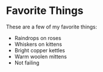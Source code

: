 # Favorite Things

These are a few of my favorite things:

- Raindrops on roses
- Whiskers on kittens
- Bright copper kettles
- Warm woolen mittens
- Not failing 
